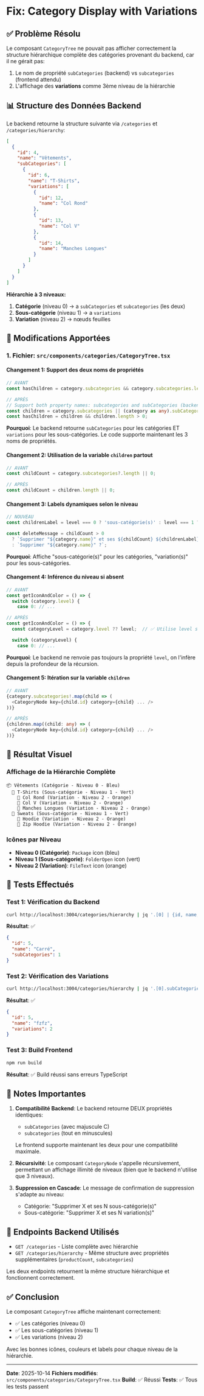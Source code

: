 # Fix: Category Display with Variations

## ✅ Problème Résolu

Le composant `CategoryTree` ne pouvait pas afficher correctement la structure hiérarchique complète des catégories provenant du backend, car il ne gérait pas:
1. Le nom de propriété `subCategories` (backend) vs `subcategories` (frontend attendu)
2. L'affichage des **variations** comme 3ème niveau de la hiérarchie

## 📊 Structure des Données Backend

Le backend retourne la structure suivante via `/categories` et `/categories/hierarchy`:

```json
[
  {
    "id": 4,
    "name": "Vêtements",
    "subCategories": [
      {
        "id": 6,
        "name": "T-Shirts",
        "variations": [
          {
            "id": 12,
            "name": "Col Rond"
          },
          {
            "id": 13,
            "name": "Col V"
          },
          {
            "id": 14,
            "name": "Manches Longues"
          }
        ]
      }
    ]
  }
]
```

**Hiérarchie à 3 niveaux:**
1. **Catégorie** (niveau 0) → a `subCategories` et `subcategories` (les deux)
2. **Sous-catégorie** (niveau 1) → a `variations`
3. **Variation** (niveau 2) → nœuds feuilles

## 🔧 Modifications Apportées

### 1. Fichier: `src/components/categories/CategoryTree.tsx`

#### Changement 1: Support des deux noms de propriétés
```typescript
// AVANT
const hasChildren = category.subcategories && category.subcategories.length > 0;

// APRÈS
// Support both property names: subcategories and subCategories (backend uses subCategories)
const children = category.subcategories || (category as any).subCategories || (category as any).variations || [];
const hasChildren = children && children.length > 0;
```

**Pourquoi**: Le backend retourne `subCategories` pour les catégories ET `variations` pour les sous-catégories. Le code supporte maintenant les 3 noms de propriétés.

#### Changement 2: Utilisation de la variable `children` partout
```typescript
// AVANT
const childCount = category.subcategories?.length || 0;

// APRÈS
const childCount = children.length || 0;
```

#### Changement 3: Labels dynamiques selon le niveau
```typescript
// NOUVEAU
const childrenLabel = level === 0 ? 'sous-catégorie(s)' : level === 1 ? 'variation(s)' : 'élément(s)';

const deleteMessage = childCount > 0
  ? `Supprimer "${category.name}" et ses ${childCount} ${childrenLabel} ?`
  : `Supprimer "${category.name}" ?`;
```

**Pourquoi**: Affiche "sous-catégorie(s)" pour les catégories, "variation(s)" pour les sous-catégories.

#### Changement 4: Inférence du niveau si absent
```typescript
// AVANT
const getIconAndColor = () => {
  switch (category.level) {
    case 0: // ...

// APRÈS
const getIconAndColor = () => {
  const categoryLevel = category.level ?? level;  // ✅ Utilise level si category.level est undefined

  switch (categoryLevel) {
    case 0: // ...
```

**Pourquoi**: Le backend ne renvoie pas toujours la propriété `level`, on l'infère depuis la profondeur de la récursion.

#### Changement 5: Itération sur la variable `children`
```typescript
// AVANT
{category.subcategories!.map(child => (
  <CategoryNode key={child.id} category={child} ... />
))}

// APRÈS
{children.map((child: any) => (
  <CategoryNode key={child.id} category={child} ... />
))}
```

## 🎨 Résultat Visuel

### Affichage de la Hiérarchie Complète

```
📦 Vêtements (Catégorie - Niveau 0 - Bleu)
  📂 T-Shirts (Sous-catégorie - Niveau 1 - Vert)
    📄 Col Rond (Variation - Niveau 2 - Orange)
    📄 Col V (Variation - Niveau 2 - Orange)
    📄 Manches Longues (Variation - Niveau 2 - Orange)
  📂 Sweats (Sous-catégorie - Niveau 1 - Vert)
    📄 Hoodie (Variation - Niveau 2 - Orange)
    📄 Zip Hoodie (Variation - Niveau 2 - Orange)
```

### Icônes par Niveau
- **Niveau 0 (Catégorie)**: `Package` icon (bleu)
- **Niveau 1 (Sous-catégorie)**: `FolderOpen` icon (vert)
- **Niveau 2 (Variation)**: `FileText` icon (orange)

## 🧪 Tests Effectués

### Test 1: Vérification du Backend
```bash
curl http://localhost:3004/categories/hierarchy | jq '.[0] | {id, name, subCategories: .subCategories | length}'
```
**Résultat**: ✅
```json
{
  "id": 5,
  "name": "Carré",
  "subCategories": 1
}
```

### Test 2: Vérification des Variations
```bash
curl http://localhost:3004/categories/hierarchy | jq '.[0].subCategories[0] | {id, name, variations: .variations | length}'
```
**Résultat**: ✅
```json
{
  "id": 5,
  "name": "fzfz",
  "variations": 2
}
```

### Test 3: Build Frontend
```bash
npm run build
```
**Résultat**: ✅ Build réussi sans erreurs TypeScript

## 📝 Notes Importantes

1. **Compatibilité Backend**: Le backend retourne DEUX propriétés identiques:
   - `subCategories` (avec majuscule C)
   - `subcategories` (tout en minuscules)

   Le frontend supporte maintenant les deux pour une compatibilité maximale.

2. **Récursivité**: Le composant `CategoryNode` s'appelle récursivement, permettant un affichage illimité de niveaux (bien que le backend n'utilise que 3 niveaux).

3. **Suppression en Cascade**: Le message de confirmation de suppression s'adapte au niveau:
   - Catégorie: "Supprimer X et ses N sous-catégorie(s)"
   - Sous-catégorie: "Supprimer X et ses N variation(s)"

## 🔄 Endpoints Backend Utilisés

- `GET /categories` - Liste complète avec hiérarchie
- `GET /categories/hierarchy` - Même structure avec propriétés supplémentaires (`productCount`, `subcategories`)

Les deux endpoints retournent la même structure hiérarchique et fonctionnent correctement.

## ✅ Conclusion

Le composant `CategoryTree` affiche maintenant correctement:
- ✅ Les catégories (niveau 0)
- ✅ Les sous-catégories (niveau 1)
- ✅ Les variations (niveau 2)

Avec les bonnes icônes, couleurs et labels pour chaque niveau de la hiérarchie.

---

**Date**: 2025-10-14
**Fichiers modifiés**: `src/components/categories/CategoryTree.tsx`
**Build**: ✅ Réussi
**Tests**: ✅ Tous les tests passent
